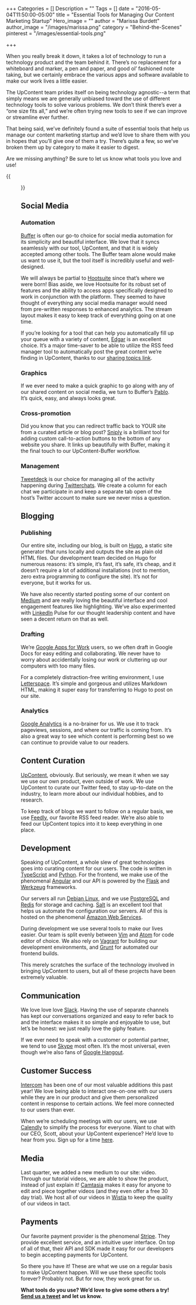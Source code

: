 +++
Categories = []
Description = ""
Tags = []
date = "2016-05-04T11:50:00-05:00"
title = "Essential Tools for Managing Our Content Marketing Startup"
Hero_image = ""
author = "Marissa Burdett"
author_image = "/images/marissa.png"
category = "Behind-the-Scenes"
pinterest = "/images/essential-tools.png"

+++

When you really break it down, it takes a lot of technology to run a technology product and the team behind it. There’s no replacement for a whiteboard and marker, a pen and paper, and good ol’ fashioned note taking, but we certainly embrace the various apps and software available to make our work lives a little easier.

The UpContent team prides itself on being technology agnostic--a term that simply means we are generally unbiased toward the use of different technology tools to solve various problems. We don’t think there’s ever a “one size fits all,” and we’re often trying new tools to see if we can improve or streamline ever further.

That being said, we’ve definitely found a suite of essential tools that help us manage our content marketing startup and we’d love to share them with you in hopes that you’ll give one of them a try. There’s quite a few, so we’ve broken them up by category to make it easier to digest.

Are we missing anything? Be sure to let us know what tools you love and use!

{{<figure src="/images/essential-tools-logos.png" title="" alt="The Essential Tools for Managing Our Content Marketing Startup" caption-top="false">}}

## Social Media

### Automation

[Buffer](http://buffer.com) is often our go-to choice for social media automation for its simplicity and beautiful interface. We love that it syncs seamlessly with our tool, UpContent, and that it is widely accepted among other tools. The Buffer team alone would make us want to use it, but the tool itself is incredibly useful and well-designed.

We will always be partial to [Hootsuite](http://hootsuite.com) since that’s where we were born! Bias aside, we love Hootsuite for its robust set of features and the ability to access apps specifically designed to work in conjunction with the platform. They seemed to have thought of everything any social media manager would need from pre-written responses to enhanced analytics. The stream layout makes it easy to keep track of everything going on at one time.

If you’re looking for a tool that can help you automatically fill up your queue with a variety of content, [Edgar](http://meetedgar.com) is an excellent choice. It’s a major time-saver to be able to utilize the RSS feed manager tool to automatically post the great content we’re finding in UpContent, thanks to our [sharing topics link](https://upcontent.com/post/sharing-topics-strategy/).

### Graphics

If we ever need to make a quick graphic to go along with any of our shared content on social media, we turn to Buffer’s [Pablo](https://pablo.buffer.com/). It’s quick, easy, and always looks great.

### Cross-promotion

Did you know that you can redirect traffic back to YOUR site from a curated article or blog post? [Sniply](http://snip.ly) is a brilliant tool for adding custom call-to-action buttons to the bottom of any website you share. It links up beautifully with Buffer, making it the final touch to our UpContent-Buffer workflow.

### Management

[Tweetdeck](http://tweetdeck.com) is our choice for managing all of the activity happening during [Twitterchats](https://upcontent.com/post/twitter-chat-strategy/). We create a column for each chat we participate in and keep a separate tab open of the host’s Twitter account to make sure we never miss a question.


## Blogging

### Publishing

Our entire site, including our blog, is built on [Hugo](https://gohugo.io/), a static site generator that runs locally and outputs the site as plain old HTML files. Our development team decided on Hugo for numerous reasons: it’s simple, it’s fast, it’s safe, it’s cheap, and it doesn’t require a lot of additional installations (not to mention, zero extra programming to configure the site). It’s not for everyone, but it works for us.

We have also recently started posting some of our content on [Medium](https://medium.com/) and are really loving the beautiful interface and cool engagement features like highlighting. We’ve also experimented with [LinkedIn](http://linkedin.com) Pulse for our thought leadership content and have seen a decent return on that as well.

### Drafting

We’re [Google Apps for Work](https://apps.google.com/) users, so we often draft in Google Docs for easy editing and collaborating. We never have to worry about accidentally losing our work or cluttering up our computers with too many files.

For a completely distraction-free writing environment, I use [Letterspace](https://programmerbird.com/letterspace/). It’s simple and gorgeous and utilizes Markdown HTML, making it super easy for transferring to Hugo to post on our site.

### Analytics

[Google Analytics](https://analytics.google.com) is a no-brainer for us. We use it to track pageviews, sessions, and where our traffic is coming from. It’s also a great way to see which content is performing best so we can continue to provide value to our readers.

## Content Curation

[UpContent](http://upcontent.com), obviously. But seriously, we mean it when we say we use our own product, even outside of work. We use UpContent to curate our Twitter feed, to stay up-to-date on the industry, to learn more about our individual hobbies, and to research.

To keep track of blogs we want to follow on a regular basis, we use [Feedly](http://feedly.com/), our favorite RSS feed reader. We’re also able to feed our UpContent topics into it to keep everything in one place.

## Development

Speaking of UpContent, a whole slew of great technologies goes into curating content for our users. The code is written in [TypeScript](https://www.typescriptlang.org/) and [Python](https://www.python.org/). For the frontend, we make use of the phenomenal [Angular](https://www.angular.io/) and our API is powered by the [Flask](http://flask.pocoo.org/) and [Werkzeug](http://werkzeug.pocoo.org) frameworks.

Our servers all run [Debian Linux](https://debian.org/), and we use [PostgreSQL](https://postgresql.org/) and [Redis](https://redis.io/) for storage and caching. [Salt](https://saltstack.org/) is an excellent tool that helps us automate the configuration our servers. All of this is hosted on the phenomenal [Amazon Web Services](https://aws.amazon.com/).

During development we use several tools to make our lives easier. Our team is split evenly between [Vim](http://vim.org) and [Atom](http://atom.io) for code editor of choice. We also rely on [Vagrant](https://vagrant.io) for building our development environments, and [Grunt](http://gruntjs.com) for automated our frontend builds.

This merely scratches the surface of the technology involved in bringing UpContent to users, but all of these projects have been extremely valuable.

## Communication

We love love love [Slack](https://slack.com/). Having the use of separate channels has kept our conversations organized and easy to refer back to and the interface makes it so simple and enjoyable to use, but let’s be honest: we just really love the giphy feature.

If we ever need to speak with a customer or potential partner, we tend to use [Skype](http://www.skype.com/) most often. It’s the most universal, even though we’re also fans of [Google Hangout](https://hangouts.google.com/).

## Customer Success

[Intercom](https://www.intercom.io/) has been one of our most valuable additions this past year! We love being able to interact one-on-one with our users while they are in our product and give them personalized content in response to certain actions. We feel more connected to our users than ever.

When we’re scheduling meetings with our users, we use [Calendly](https://calendly.com/) to simplify the process for everyone. Want to chat with our CEO, Scott, about your UpContent experience? He’d love to hear from you. Sign up for a time [here](https://calendly.com/upchat/15min/04-27-2016).

## Media

Last quarter, we added a new medium to our site: video. Through our tutorial videos, we are able to show the product, instead of just explain it! [Camtasia](https://www.techsmith.com/camtasia.html) makes it easy for anyone to edit and piece together videos (and they even offer a free 30 day trial). We host all of our videos in [Wistia](http://wistia.com/) to keep the quality of our videos in tact.

## Payments

Our favorite payment provider is the phenomenal [Stripe](https://stripe.com). They provide excellent service, and an intuitive user interface. On top of all of that, their API and SDK made it easy for our developers to begin accepting payments for UpContent.

So there you have it! These are what we use on a regular basis to make UpContent happen. Will we use these specific tools forever? Probably not. But for now, they work great for us.

**What tools do you use? We’d love to give some others a try! [Send us a tweet](http://ctt.ec/D62UV) and let us know.**
